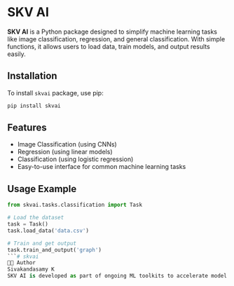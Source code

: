 # SKV AI

**SKV AI** is a Python package designed to simplify machine learning tasks like image classification, regression, and general classification. With simple functions, it allows users to load data, train models, and output results easily.

## Installation

To install `skvai` package, use pip:

```bash
pip install skvai
```


## Features
* Image Classification (using CNNs)
* Regression (using linear models)
* Classification (using logistic regression)
* Easy-to-use interface for common machine learning tasks

## Usage Example
```python
from skvai.tasks.classification import Task

# Load the dataset
task = Task()
task.load_data('data.csv')

# Train and get output
task.train_and_output('graph')
```# skvai
👨‍💻 Author
Sivakandasamy K
SKV AI is developed as part of ongoing ML toolkits to accelerate model prototyping for students and developers.
